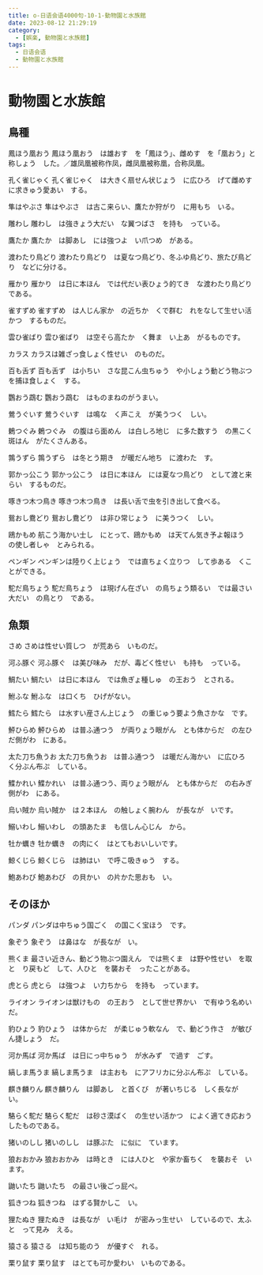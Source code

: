 ```yaml
---
title: o-日语会语4000句-10-1-動物園と水族館
date: 2023-08-12 21:29:19
category:
  - [娯楽, 動物園と水族館]
tags:
  - 日语会语
  - 動物園と水族館
---
```


# 動物園と水族館

## 鳥種

鳳ほう凰おう
鳳ほう凰おう　は雄おす　を「鳳ほう」、雌めす　を「凰おう」と称しょう　した。／雄凤凰被称作凤，雌凤凰被称凰，合称凤凰。

孔く雀じゃく
孔く雀じゃく　は大きく扇せん状じょう　に広ひろ　げて雌めす　に求きゅう愛あい　する。

隼はやぶさ
隼はやぶさ　は古こ来らい、鷹たか狩がり　に用もち　いる。

雕わし
雕わし　は強きょう大だい　な翼つばさ　を持も　っている。

鷹たか
鷹たか　は脚あし　には強つよ　い爪つめ　がある。

渡わたり鳥どり
渡わたり鳥どり　は夏なつ鳥どり、冬ふゆ鳥どり、旅たび鳥どり　などに分ける。

雁かり
雁かり　は日に本ほん　では代だい表ひょう的てき　な渡わたり鳥どり　である。

雀すずめ
雀すずめ　は人じん家か　の近ちか　くで群む　れをなして生せい活かつ　するものだ。

雲ひ雀ばり
雲ひ雀ばり　は空そら高たか　く舞ま　い上あ　がるものです。

カラス
カラスは雑ざっ食しょく性せい　のものだ。

百も舌ず
百も舌ず　は小ちい　さな昆こん虫ちゅう　や小しょう動どう物ぶつ　を捕ほ食しょく　する。

鸚おう鵡む
鸚おう鵡む　はものまねのがうまい。

鶯うぐいす
鶯うぐいす　は鳴な　く声こえ　が美うつく　しい。

鶫つぐみ
鶫つぐみ　の腹はら面めん　は白しろ地じ　に多た数すう　の黒こく斑はん　がたくさんある。

鶉うずら
鶉うずら　は冬とう期き　が暖だん地ち　に渡わた　す。

郭かっ公こう
郭かっ公こう　は日に本ほん　には夏なつ鳥どり　として渡と来らい　するものだ。

啄きつ木つ鳥き
啄きつ木つ鳥き　は長い舌で虫を引き出して食べる。

鴛おし鴦どり
鴛おし鴦どり　は非ひ常じょう　に美うつく　しい。

鴎かもめ
航こう海かい士し　にとって、鴎かもめ　は天てん気き予よ報ほう　の使し者しゃ　とみられる。

ペンギン
ペンギンは陸りく上じょう　では直ちょく立りつ　して歩ある　くことができる。

駝だ鳥ちょう
駝だ鳥ちょう　は現げん在ざい　の鳥ちょう類るい　では最さい大だい　の鳥とり　である。


## 魚類

さめ
さめは性せい質しつ　が荒あら　いものだ。

河ふ豚ぐ
河ふ豚ぐ　は美び味み　だが、毒どく性せい　も持も　っている。

鯛たい
鯛たい　は日に本ほん　では魚ぎょ種しゅ　の王おう　とされる。

鮒ふな
鮒ふな　は口くち　ひげがない。

鱈たら
鱈たら　は水すい産さん上じょう　の重じゅう要よう魚さかな　です。

鮃ひらめ
鮃ひらめ　は普ふ通つう　が両りょう眼がん　とも体からだ　の左ひだ側がわ　にある。

太た刀ち魚うお
太た刀ち魚うお　は普ふ通つう　は暖だん海かい　に広ひろ　く分ぶん布ぷ　している。

鰈かれい
鰈かれい　は普ふ通つう、両りょう眼がん　とも体からだ　の右みぎ側がわ　にある。

烏い賊か
烏い賊か　は２本ほん　の触しょく腕わん　が長なが　いです。

鰯いわし
鰯いわし　の頭あたま　も信しん心じん　から。

牡か蠣き
牡か蠣き　の肉にく　はとてもおいしいです。

鯨くじら
鯨くじら　は肺はい　で呼こ吸きゅう　する。

鮑あわび
鮑あわび　の貝かい　の片かた思おも　い。


## そのほか

パンダ
パンダは中ちゅう国ごく　の国こく宝ほう　です。

象ぞう
象ぞう　は鼻はな　が長なが　い。

熊くま
最さい近きん、動どう物ぶつ園えん　では熊くま　は野や性せい　を取と　り戻もど　して、人ひと　を襲おそ　ったことがある。

虎とら
虎とら　は強つよ　い力ちから　を持も　っています。

ライオン
ライオンは獣けもの　の王おう　として世せ界かい　で有ゆう名めい　だ。

豹ひょう
豹ひょう　は体からだ　が柔じゅう軟なん　で、動どう作さ　が敏びん捷しょう　だ。

河か馬ば
河か馬ば　は日にっ中ちゅう　が水みず　で過す　ごす。

縞しま馬うま
縞しま馬うま　は主おも　にアフリカに分ぶん布ぷ　している。

麒き麟りん
麒き麟りん　は脚あし　と首くび　が著いちじる　しく長なが　い。

駱らく駝だ
駱らく駝だ　は砂さ漠ばく　の生せい活かつ　によく適てき応おう　したものである。

猪いのしし
猪いのしし　は豚ぶた　に似に　ています。

狼おおかみ
狼おおかみ　は時とき　には人ひと　や家か畜ちく　を襲おそ　います。

鼬いたち
鼬いたち　の最さい後ごっ屁ぺ。

狐きつね
狐きつね　はずる賢かしこ　い。

狸たぬき
狸たぬき　は長なが　い毛け　が密みっ生せい　しているので、太ふと　って見み　える。

猿さる
猿さる　は知ち能のう　が優すぐ　れる。

栗り鼠す
栗り鼠す　はとても可か愛わい　いものである。
